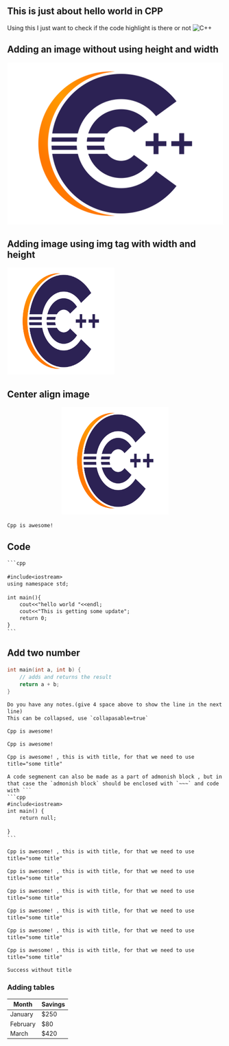 ## This is just about hello world in CPP
Using this I just want to check if the code highlight is there or not
![C++](https://img.shields.io/badge/c++-%2300599C.svg?style=for-the-badge&logo=c%2B%2B&logoColor=white)

## Adding an image without using height and width

![Cpp](../images/cpp.png)

## Adding image using img tag with width and height

<img src="../images/cpp.png" alt="some randome name" width="250" height="250"/>

## Center align image

<p align="center"><img src="../images/cpp.png" alt="some randome name" width="250" height="250"></p>

```admonish info
Cpp is awesome!
```

## Code
~~~admonish title="C++ Hello world code" collapsible=true
```cpp

#include<iostream>
using namespace std;

int main(){
    cout<<"hello world "<<endl;
    cout<<"This is getting some update";
    return 0;
}
```
~~~

## Add two number

```cpp
int main(int a, int b) {
    // adds and returns the result
    return a + b;
}
```

```admonish  note collapsible=true
Do you have any notes.(give 4 space above to show the line in the next line)        
This can be collapsed, use `collapasable=true`
```

```admonish info
Cpp is awesome!
```

```admonish danger 
Cpp is awesome!
```




```admonish success title="This is admonish success with title"
Cpp is awesome! , this is with title, for that we need to use title="some title"
```


~~~admonish bug title="This is a bug"
A code segmenent can also be made as a part of admonish block , but in that case the `admonish block` should be enclosed with `~~~` and code with ```
```cpp
#include<iostream>
int main() {
    return null;

}
```
~~~

```admonish tip title="This is admonish tip"
Cpp is awesome! , this is with title, for that we need to use title="some title"
```

```admonish example title="This is admonish example"
Cpp is awesome! , this is with title, for that we need to use title="some title"
```

```admonish question title="This is admonish question"
Cpp is awesome! , this is with title, for that we need to use title="some title"
```

```admonish failure title="This is admonish failure"
Cpp is awesome! , this is with title, for that we need to use title="some title"
```

```admonish quote title="This is admonish quote"
Cpp is awesome! , this is with title, for that we need to use title="some title"
```

```admonish abstract title="This is admonish abstract"
Cpp is awesome! , this is with title, for that we need to use title="some title"
```

```admonish success title=""
Success without title
```


### Adding tables
| Month    | Savings |
| -------- | ------- |
| January  | $250    |
| February | $80     |
| March    | $420    |



